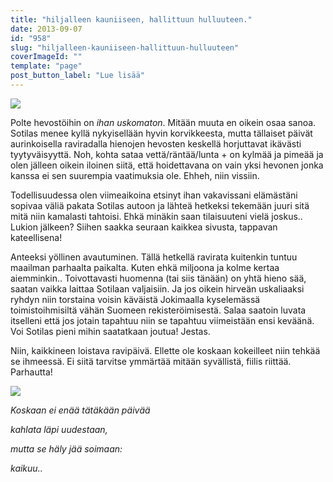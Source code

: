 ```yaml
---
title: "hiljalleen kauniiseen, hallittuun hulluuteen."
date: 2013-09-07
id: "958"
slug: "hiljalleen-kauniiseen-hallittuun-hulluuteen"
coverImageId: ""
template: "page"
post_button_label: "Lue lisää"
---
```


[![](/images/vermo_.png)](http://3.bp.blogspot.com/-5bL4GSeKsQg/UiuCGFdFWOI/AAAAAAAAGzM/F0P2Dh-8DFw/s1600/vermo_.png)

Polte hevostöihin on _ihan uskomaton_. Mitään muuta en oikein osaa sanoa. Sotilas menee kyllä nykyisellään hyvin korvikkeesta, mutta tällaiset päivät aurinkoisella raviradalla hienojen hevosten keskellä horjuttavat ikävästi tyytyväisyyttä. Noh, kohta sataa vettä/räntää/lunta + on kylmää ja pimeää ja olen jälleen oikein iloinen siitä, että hoidettavana on vain yksi hevonen jonka kanssa ei sen suurempia vaatimuksia ole. Ehheh, niin vissiin.

Todellisuudessa olen viimeaikoina etsinyt ihan vakavissani elämästäni sopivaa väliä pakata Sotilas autoon ja lähteä hetkeksi tekemään juuri sitä mitä niin kamalasti tahtoisi. Ehkä minäkin saan tilaisuuteni vielä joskus.. Lukion jälkeen? Siihen saakka seuraan kaikkea sivusta, tappavan kateellisena!

Anteeksi yöllinen avautuminen. Tällä hetkellä ravirata kuitenkin tuntuu maailman parhaalta paikalta. Kuten ehkä miljoona ja kolme kertaa aiemminkin.. Toivottavasti huomenna (tai siis tänään) on yhtä hieno sää, saatan vaikka laittaa Sotilaan valjaisiin. Ja jos oikein hirveän uskaliaaksi ryhdyn niin torstaina voisin käväistä Jokimaalla kyselemässä toimistoihmisiltä vähän Suomeen rekisteröimisestä. Salaa saatoin luvata itselleni että jos jotain tapahtuu niin se tapahtuu viimeistään ensi keväänä. Voi Sotilas pieni mihin saatatkaan joutua! Jestas.

Niin, kaikkineen loistava ravipäivä. Ellette ole koskaan kokeilleet niin tehkää se ihmeessä. Ei siitä tarvitse ymmärtää mitään syvällistä, fiilis riittää. Parhautta!

[![](/images/ak.png)](http://1.bp.blogspot.com/-r6Dv_Ah8skk/UiuYr8ubtyI/AAAAAAAAGzs/fZ0M5oXDxwE/s1600/ak.png)

_Koskaan ei enää tätäkään päivää_

_kahlata läpi uudestaan,_

_mutta se häly jää soimaan:_

_kaikuu.._
